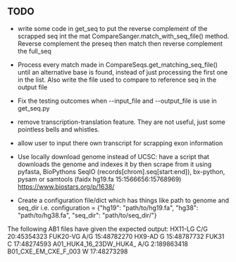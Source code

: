 ## TODO

- write some code in get_seq to put the reverse complement of the scrapped seq int the mat CompareSanger.match_with_seq_file() method. Reverse complement the preseq then match then reverse complement the full_seq

- Process every match made in CompareSeqs.get_matching_seq_file() until an alternative base is found, instead of just processing the first one in the list. Also write the file used to compare to reference seq in the output file

- Fix the testing outcomes when --input_file and --output_file is use in get_seq.py

- remove transcription-translation feature. They are not useful, just some pointless bells and whistles.

- allow user to input there own transcript for scrapping exon information

- Use locally download genome instead of UCSC: have a script that downloads the genome and indexes it by then scrape from it using pyfasta, BioPythons SeqIO (records[chrom].seq[start:end]), bx-python, pysam or samtools (faidx hg19.fa 15:1566656:15768969)   https://www.biostars.org/p/1638/

- Create a configuration file/dict which has things like path to genome and seq_dir i.e.
      configuration = {"hg19": "path/to/hg19.fa", "hg38": "path/to/hg38.fa",
                       "seq_dir": "path/to/seq_dir/"}






The following AB1 files have given the expected output:
  HX11-LG C/G 20:45354323
  FUK20-VG  A/G 15:48782270
  HX9-AD  G 15:48787732
  FUK31 C 17:48274593
  A01_HUK4_16_23DW_HUK4_ A/G 2:189863418
  B01_CXE_EM_CXE_F_003 W 17:48273298

